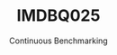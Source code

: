 ---
layout: default
title: IMDBQ025
subtitle: Continuous Benchmarking
selected: IMDB
expanded: Benchmarking
benchmark: /individual_results/IMDBQ025.html
---